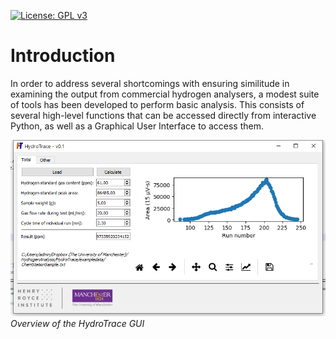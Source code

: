 [![License: GPL v3](https://img.shields.io/badge/License-GPL%20v3-blue.svg)](http://www.gnu.org/licenses/gpl-3.0) 
# Introduction

In order to address several shortcomings with ensuring similitude in examining the output from commercial hydrogen analysers, a modest suite of tools has been developed to perform basic analysis. This consists of several high-level functions that can be accessed directly from interactive Python, as well as a Graphical User Interface to access them.

<span>![<span>Main Window</span>](doc/Overview.png)</span>  
*<a name="fig1"></a> Overview of the HydroTrace GUI*
